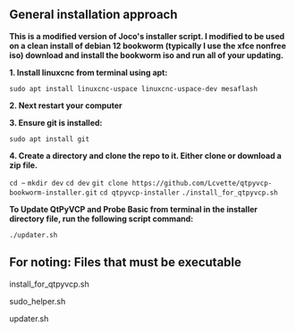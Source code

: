 ## General installation approach

**This is a modified version of Joco's installer script.  I modified to be used on a clean install of debian 12 bookworm (typically I use the xfce nonfree iso) download and install the bookworm iso and run all of your updating.**

**1. Install linuxcnc from terminal using apt:**


`sudo apt install linuxcnc-uspace linuxcnc-uspace-dev mesaflash`


**2. Next restart your computer**


**3. Ensure git is installed:**


`sudo apt install git`


**4. Create a directory and clone the repo to it.  Either clone or download a zip file.**


`cd ~`
`mkdir dev`
`cd dev`
`git clone https://github.com/Lcvette/qtpyvcp-bookworm-installer.git`
`cd qtpyvcp-installer`
`./install_for_qtpyvcp.sh`


**To Update QtPyVCP and Probe Basic from terminal in the installer directory file, run the following script command:**

`./updater.sh`

## For noting: Files that must be executable

install_for_qtpyvcp.sh

sudo_helper.sh

updater.sh

